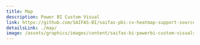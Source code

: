 ```yaml
---
title: Map
description: Power BI Custom Visual
link: https://github.com/SAIFAS-BI/saifas-pbi-cv-heatmap-support-source/issues
detailsLink: ./map/
image: /assets/graphics/images/content/saifas-bi-powerbi-custom-visuals/saifas-bi-pbi-cv-map-300px-300px.png
---
```

